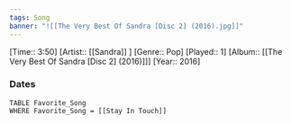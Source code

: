 ```yaml
---
tags: Song  
banner: "![[The Very Best Of Sandra [Disc 2] (2016).jpg]]"
---
```

[Time:: 3:50]
[Artist:: [[Sandra]] ]
[Genre:: Pop]
[Played:: 1]
[Album:: [[The Very Best Of Sandra [Disc 2] (2016)]]]
[Year:: 2016]
### Dates
````dataview
TABLE Favorite_Song
WHERE Favorite_Song = [[Stay In Touch]]
````